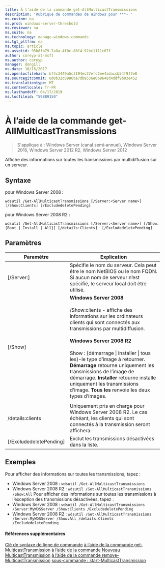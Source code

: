 ```yaml
---
title: À l’aide de la commande get-AllMulticastTransmissions
description: 'Rubrique de commandes de Windows pour ***- '
ms.custom: na
ms.prod: windows-server-threshold
ms.reviewer: na
ms.suite: na
ms.technology: manage-windows-commands
ms.tgt_pltfrm: na
ms.topic: article
ms.assetid: 95b8fb79-7a8a-4f0c-88f4-92bc1111c67f
author: coreyp-at-msft
ms.author: coreyp
manager: dongill
ms.date: 10/16/2017
ms.openlocfilehash: bf4c3449a5c3194ec27efc2ee4adaccb54f9f7e8
ms.sourcegitcommit: 0d0b32c8986ba7db9536e0b8648d4ddf9b03e452
ms.translationtype: MT
ms.contentlocale: fr-FR
ms.lasthandoff: 04/17/2019
ms.locfileid: "59889150"
---
```

# <a name="using-the-get-allmulticasttransmissions-command"></a>À l’aide de la commande get-AllMulticastTransmissions

>S'applique à : Windows Server (canal semi-annuel), Windows Server 2016, Windows Server 2012 R2, Windows Server 2012

Affiche des informations sur toutes les transmissions par multidiffusion sur un serveur.
## <a name="syntax"></a>Syntaxe
pour Windows Server 2008 :
```
wdsutil /Get-AllMulticastTransmissions [/Server:<Server name>] [/Show:Clients] [/ExcludedeletePending]
```
pour Windows Server 2008 R2 :
```
wdsutil /Get-AllMulticastTransmissions [/Server:<Server name>] [/Show:{Boot | Install | All}] [/details:Clients]  [/ExcludedeletePending]
```
## <a name="parameters"></a>Paramètres
|Paramètre|Explication|
|-------|--------|
|[/Server:<Server name>]|Spécifie le nom du serveur. Cela peut être le nom NetBIOS ou le nom FQDN. Si aucun nom de serveur n’est spécifié, le serveur local doit être utilisé.|
|[/Show]|**Windows Server 2008**<br /><br />/Show:clients - affiche des informations sur les ordinateurs clients qui sont connectés aux transmissions par multidiffusion.<br /><br />**Windows Server 2008 R2**<br /><br />Show : {démarrage &#124; installer &#124; tous les}-le type d’image à retourner.                                **Démarrage** retourne uniquement les transmissions de l’image de démarrage.                                  **Installer** retourne installe uniquement les transmissions d’image. **Tous les** renvoie les deux types d’images.|
|||
|/details:clients|Uniquement pris en charge pour Windows Server 2008 R2. Le cas échéant, les clients qui sont connectés à la transmission seront affichera.|
|[/ExcludedeletePending]|Exclut les transmissions désactivées dans la liste.|
## <a name="BKMK_examples"></a>Exemples
Pour afficher des informations sur toutes les transmissions, tapez :
-   Windows Server 2008 : `wdsutil /Get-AllMulticastTransmissions`
-   Windows Server 2008 R2 : `wdsutil /Get-AllMulticastTransmissions /Show:All` Pour afficher des informations sur toutes les transmissions à l’exception des transmissions désactivées, tapez :
-   Windows Server 2008 : `wdsutil /Get-AllMulticastTransmissions /Server:MyWDSServer /Show:Clients /ExcludedeletePending`
-   Windows Server 2008 R2 : `wdsutil /Get-AllMulticastTransmissions /Server:MyWDSServer /Show:All /details:Clients /ExcludedeletePending`
#### <a name="additional-references"></a>Références supplémentaires
[Clé de syntaxe de ligne de commande](command-line-syntax-key.md)
[à l’aide de la commande get-MulticastTransmission](using-the-get-multicasttransmission-command.md)
[à l’aide de la commande Nouveau MulticastTransmission](using-the-new-multicasttransmission-command.md) 
 [à l’aide de la commande remove-MulticastTransmission](using-the-remove-multicasttransmission-command.md)
[sous-commande : start-MulticastTransmission](subcommand-start-multicasttransmission.md)
